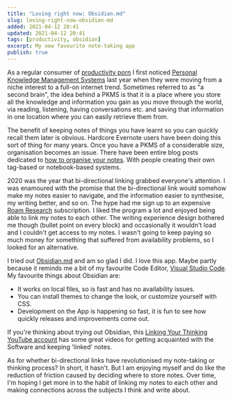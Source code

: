 ```yaml
---
title: "Loving right now: Obsidian.md"
slug: loving-right-now-obsidian-md
added: 2021-04-12 20:41
updated: 2021-04-12 20:41
tags: [productivity, obsidian]
excerpt: My new favourite note-taking app
publish: true
---
```


As a regular consumer of [productivity porn](https://medium.com/thinking-about-thinking/the-trap-of-productivity-porn-7173d1cc6f95) I first noticed [Personal Knowledge Management Systems](https://en.wikipedia.org/wiki/Personal_knowledge_management) last year when they were moving from a niche interest to a full-on internet trend. Sometimes referred to as "a second brain", the idea behind a PKMS is that it is a place where you store all the knowledge and information you gain as you move through the world, via reading, listening, having conversations etc. and saving that information in one location where you can easily retrieve them from.

The benefit of keeping notes of things you have learnt so you can quickly recall them later is obvious. Hardcore Evernote users have been doing this sort of thing for many years. Once you have a PKMS of a considerable size, organisation becomes an issue. There have been entire blog posts dedicated to [how to organise your notes](https://evernote.com/blog/stacey-harmon-michael-hyatt-wrong-organizing-evernote-tags/). With people creating their own tag-based or notebook-based systems.

2020 was the year that bi-directional linking grabbed everyone's attention. I was enamoured with the promise that the bi-directional link would somehow make my notes easier to navigate, and the information easier to synthesise, my writing better, and so on. The hype had me sign up to an expensive [Roam Research](https://roamresearch.com/) subscription. I liked the program a lot and enjoyed being able to link my notes to each other. The writing experience design bothered me though (bullet point on every block) and occasionally it wouldn't load and I couldn't get access to my notes. I wasn't going to keep paying so much money for something that suffered from availability problems, so I looked for an alternative.

I tried out [Obsidian.md](https://obsidian.md/) and am so glad I did. I love this app. Maybe partly because it reminds me a bit of my favourite Code Editor, [Visual Studio Code](https://code.visualstudio.com/). My favourite things about Obsidian are:
- It works on local files, so is fast and has no availability issues.
- You can install themes to change the look, or customize yourself with CSS.
- Development on the App is happening so fast, it is fun to see how quickly releases and improvements come out.

If you're thinking about trying out Obsidian, this [Linking Your Thinking YouTube account](https://www.youtube.com/channel/UC85D7ERwhke7wVqskV_DZUA) has some great videos for getting acquainted with the Software and keeping 'linked' notes.

As for whether bi-directional links have revolutionised my note-taking or thinking process? In short, it hasn't. But I am enjoying myself and do like the reduction of friction caused by deciding where to store notes. Over time, I'm hoping I get more in to the habit of linking my notes to each other and making connections across the subjects I think and write about.